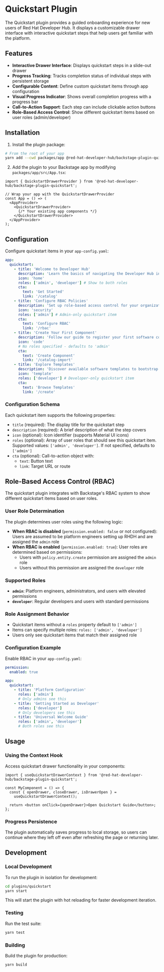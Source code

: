 # Quickstart Plugin

The Quickstart plugin provides a guided onboarding experience for new users of Red Hat Developer Hub. It displays a customizable drawer interface with interactive quickstart steps that help users get familiar with the platform.

## Features

- **Interactive Drawer Interface**: Displays quickstart steps in a slide-out drawer
- **Progress Tracking**: Tracks completion status of individual steps with persistent storage
- **Configurable Content**: Define custom quickstart items through app configuration
- **Visual Progress Indicator**: Shows overall completion progress with a progress bar
- **Call-to-Action Support**: Each step can include clickable action buttons
- **Role-Based Access Control**: Show different quickstart items based on user roles (admin/developer)

## Installation

1. Install the plugin package:

```bash
# From the root of your app
yarn add --cwd packages/app @red-hat-developer-hub/backstage-plugin-quickstart
```

2. Add the plugin to your Backstage app by modifying `packages/app/src/App.tsx`:

```tsx
import { QuickstartDrawerProvider } from '@red-hat-developer-hub/backstage-plugin-quickstart';

// Wrap your app with the QuickstartDrawerProvider
const App = () => (
  <AppProvider>
    <QuickstartDrawerProvider>
      {/* Your existing app components */}
    </QuickstartDrawerProvider>
  </AppProvider>
);
```

## Configuration

Configure quickstart items in your `app-config.yaml`:

```yaml
app:
  quickstart:
    - title: 'Welcome to Developer Hub'
      description: 'Learn the basics of navigating the Developer Hub interface'
      icon: 'home'
      roles: ['admin', 'developer'] # Show to both roles
      cta:
        text: 'Get Started'
        link: '/catalog'
    - title: 'Configure RBAC Policies'
      description: 'Set up role-based access control for your organization'
      icon: 'security'
      roles: ['admin'] # Admin-only quickstart item
      cta:
        text: 'Configure RBAC'
        link: '/rbac'
    - title: 'Create Your First Component'
      description: 'Follow our guide to register your first software component'
      icon: 'code'
      # No roles specified - defaults to 'admin'
      cta:
        text: 'Create Component'
        link: '/catalog-import'
    - title: 'Explore Templates'
      description: 'Discover available software templates to bootstrap new projects'
      icon: 'template'
      roles: ['developer'] # Developer-only quickstart item
      cta:
        text: 'Browse Templates'
        link: '/create'
```

### Configuration Schema

Each quickstart item supports the following properties:

- `title` (required): The display title for the quickstart step
- `description` (required): A brief description of what the step covers
- `icon` (optional): Icon identifier (supports Material UI icons)
- `roles` (optional): Array of user roles that should see this quickstart item. Supported values: `['admin', 'developer']`. If not specified, defaults to `['admin']`
- `cta` (optional): Call-to-action object with:
  - `text`: Button text
  - `link`: Target URL or route

## Role-Based Access Control (RBAC)

The quickstart plugin integrates with Backstage's RBAC system to show different quickstart items based on user roles.

### User Role Determination

The plugin determines user roles using the following logic:

- **When RBAC is disabled** (`permission.enabled: false` or not configured): Users are assumed to be platform engineers setting up RHDH and are assigned the `admin` role
- **When RBAC is enabled** (`permission.enabled: true`): User roles are determined based on permissions:
  - Users with `policy.entity.create` permission are assigned the `admin` role
  - Users without this permission are assigned the `developer` role

### Supported Roles

- **`admin`**: Platform engineers, administrators, and users with elevated permissions
- **`developer`**: Regular developers and users with standard permissions

### Role Assignment Behavior

- Quickstart items without a `roles` property default to `['admin']`
- Items can specify multiple roles: `roles: ['admin', 'developer']`
- Users only see quickstart items that match their assigned role

### Configuration Example

Enable RBAC in your `app-config.yaml`:

```yaml
permission:
  enabled: true

app:
  quickstart:
    - title: 'Platform Configuration'
      roles: ['admin']
      # Only admins see this
    - title: 'Getting Started as Developer'
      roles: ['developer']
      # Only developers see this
    - title: 'Universal Welcome Guide'
      roles: ['admin', 'developer']
      # Both roles see this
```

## Usage

### Using the Context Hook

Access quickstart drawer functionality in your components:

```tsx
import { useQuickstartDrawerContext } from '@red-hat-developer-hub/backstage-plugin-quickstart';

const MyComponent = () => {
  const { openDrawer, closeDrawer, isDrawerOpen } =
    useQuickstartDrawerContext();

  return <button onClick={openDrawer}>Open Quickstart Guide</button>;
};
```

### Progress Persistence

The plugin automatically saves progress to local storage, so users can continue where they left off even after refreshing the page or returning later.

## Development

### Local Development

To run the plugin in isolation for development:

```bash
cd plugins/quickstart
yarn start
```

This will start the plugin with hot reloading for faster development iteration.

### Testing

Run the test suite:

```bash
yarn test
```

### Building

Build the plugin for production:

```bash
yarn build
```
